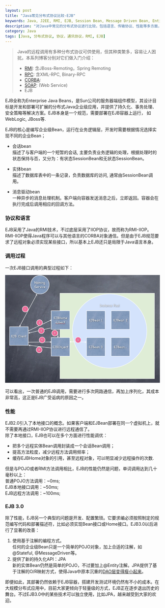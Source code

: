 ```yaml
---
layout: post
title: "Java常见分布式协议比较-EJB"
keywords: Java, J2EE, RMI, EJB, Session Bean, Message Driven Bean, Entity Bean, EJB 3.0, 分布式协议，协议，通信协议
description: "对Java中常见的分布式协议进行比较，包括语言、传输协议、性能等多方面，本文介绍了EJB和EJB3.0。其他还有RMI, XML-RPC, Binary-RPC, Hessian, Burlap, JBoss-Remoting, Http Invoker, SOAP, JMS, CORBA"
category: Java
tags: [Java, 分布式协议, 协议，通讯协议，RMI, EJB]
---
```


> Java的远程调用有多种分布式协议可供使用，但其种类繁多，容易让人困扰。本系列博客分别对它们做入门介绍：
> * [RMI](http://xiaoqing.me/2012/12/19/protocols-rmi/): 含JBoss-Remoting，Spring Remoting
> * [RPC](http://xiaoqing.me/2012/12/25/protocols-rpc/): 含XML-RPC, Binary-RPC
> * [CORBA](): 
> * [SOAP](): (Web Service)
> * EJB 


EJB全称为Enterprise Java Beans，是Sun公司的服务器端组件模型，其设计目标是开发和部署可扩展的分布式Java企业级应用，并提供了持久化、事务处理、安全策略等解决方案。EJB本身是一个规范，需要部署在EJB容器上运行， 如WebLogic, JBoss等.

EJB的核心是编写企业级Bean，运行在业务逻辑层，开发时需要根据情况选择实现不同的企业Bean；

* 会话bean   
描述了与客户端的一个短暂的会话, 主要负责业务逻辑的处理，根据处理时的状态保持与否，又分为：有状态SessionBean和无状态SessionBean。  

* 实体bean   
描述了数据库表中的一条记录，负责数据库的访问, 通常由SessionBean调用。

* 消息驱动bean  
一种异步的消息处理机制。客户端向容器发送消息之后，立即返回。容器会在执行完成后调用相应的回调方法。

### 协议和语言
EJB采用了Java的RMI技术，不过底层采用了IIOP协议，故而称为RMI-IIOP。RMI-IIOP使得Java程序可以与其他语言的CORBA对象通信。但是由于EJB规范要求了远程对象必须实现某些接口，所以基本上EJB还只是局限于Java语言本身。

### 调用过程
一次EJB接口调用的典型过程如下：

<p class="image-container big">
<a href="#"><img alt="Select css media from webDeveloper" src="/assets/images/protocols-ejb-method-call.png"></a>
</p>

可以看出，一次普通的EJB调用，需要进行多次网路通信，再加上序列化，其成本非常高，这正是EJB广受诟病的原因之一。

### 性能
EJB2.0引入了本地接口的概念。如果客户端和EJBean部署在同一个虚拟机上，就不需要再通过RMI-IIOP协议进行远程通信了。  
除了本地接口，EJB也可以在多个方面进行性能调优：  
* 把多个远程实体Bean调用封装成一个会话Bean调用；  
* 提高方法粒度，减少远程方法调用频率；  
* 缓存EJBHome对象的引用，甚至远程对象，可以明显减少远程操作的次数.  

但是与POJO或者RMI方法调用相比，EJB的性能仍然是问题，单词调用达到几十毫秒以上：  
普通POJO方法调用：~0ms;  
EJB本地接口调用：~50ms;  
EJB远程方法调用：~100ms;  

### EJB 3.0
除了性能，EJB另一个典型的问题是开发、配置繁琐。它要求编必须按照制定的规范编写代码和部署描述符，比如必须实现Bean接口或Home接口。EJB3.0以后进行了显著的改善：  
1. 使用基于注解的编程方式。  
任何的企业级Bean只是一个简单的POJO对象，加上合适的注解，如@Stateful, @MessageDriven等。  
2. 提供了新的持久化API：JPA  
新的实体Bean仍然是简单的POJO，不过要加上@Entity注解。JPA提供了基于注解的O/R映射方式，使得Java中原本沉重的[DAO层变得瘦小起来](http://www.adam-bien.com/roller/abien/entry/jpa_ejb3_killed_the_dao)。

即便如此，其部署仍然依赖于EJB容器，搭建开发测试环境仍然有不小的成本。在大规模分布式应用中，目前大家更倾向于轻量级的方式，EJB正在逐步退出历史的舞台。不过EJB3.0中的某些技术可以独立使用，比如JPA，越来越受到大家的欢迎。


